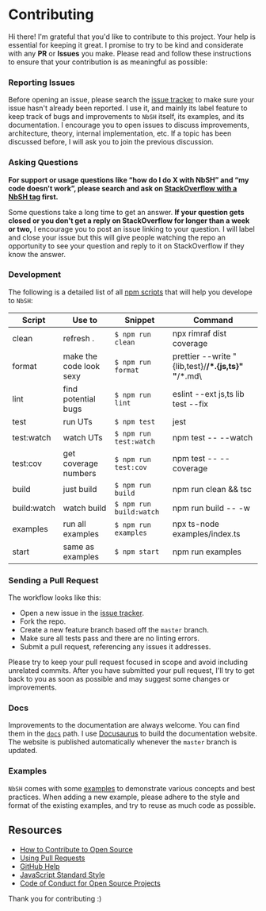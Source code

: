 # Contributing

Hi there! I'm grateful that you'd like to contribute to this project. Your help is essential for keeping it great.
I promise to try to be kind and considerate with any **PR** or **Issues** you make.
Please read and follow these instructions to ensure that your contribution is as meaningful as possible:

### Reporting Issues

Before opening an issue, please search the [issue tracker](https://github.com/rannn505/node-powershell/issues) to make sure your issue hasn't already been reported.
I use it, and mainly its label feature to keep track of bugs and improvements to `NbSH` itself, its examples, and its documentation. I encourage you to open issues to discuss improvements, architecture, theory, internal implementation, etc. If a topic has been discussed before, I will ask you to join the previous discussion.

### Asking Questions

**For support or usage questions like “how do I do X with NbSH” and “my code doesn't work”, please search and ask on [StackOverflow with a NbSH tag](https://stackoverflow.com/questions/tagged/nbsh?sort=votes&pageSize=50) first.**

Some questions take a long time to get an answer. **If your question gets closed or you don't get a reply on StackOverflow for longer than a week or two,** I encourage you to post an issue linking to your question. I will label and close your issue but this will give people watching the repo an opportunity to see your question and reply to it on StackOverflow if they know the answer.

### Development

The following is a detailed list of all [npm scripts](https://docs.npmjs.com/misc/scripts) that will help you develope to `NbSH`:

| Script      | Use to                  | Snippet                 | Command                                                    |
| ----------- | ----------------------- | ----------------------- | ---------------------------------------------------------- |
| clean       | refresh .               | `$ npm run clean`       | npx rimraf dist coverage                                   |
| format      | make the code look sexy | `$ npm run format`      | prettier --write \"{lib,test}/**/\*.{js,ts}\" \"**/\*.md\  |
| lint        | find potential bugs     | `$ npm run lint`        | eslint --ext js,ts lib test --fix                          |
| test        | run UTs                 | `$ npm test`            | jest                                                       |
| test:watch  | watch UTs               | `$ npm run test:watch`  | npm test -- --watch                                        |
| test:cov    | get coverage numbers    | `$ npm run test:cov`    | npm test -- --coverage                                     |
| build       | just build              | `$ npm run build`       | npm run clean && tsc                                       |
| build:watch | watch build             | `$ npm run build:watch` | npm run build -- -w                                        |
| examples    | run all examples        | `$ npm run examples`    | npx ts-node examples/index.ts                              |
| start       | same as examples        | `$ npm start`           | npm run examples                                           |

### Sending a Pull Request

The workflow looks like this:

- Open a new issue in the [issue tracker](https://github.com/rannn505/node-powershell/issues).
- Fork the repo.
- Create a new feature branch based off the `master` branch.
- Make sure all tests pass and there are no linting errors.
- Submit a pull request, referencing any issues it addresses.

Please try to keep your pull request focused in scope and avoid including unrelated commits.
After you have submitted your pull request, I'll try to get back to you as soon as possible and may suggest some changes or improvements.

### Docs

Improvements to the documentation are always welcome. You can find them in the [`docs`](/website/docs) path. I use [Docusaurus](https://v2.docusaurus.io/) to build the documentation website. The website is published automatically whenever the `master` branch is updated.

### Examples

`NbSH` comes with some [examples](/examples) to demonstrate various concepts and best practices.
When adding a new example, please adhere to the style and format of the existing examples, and try to reuse as much code as possible.

## Resources

- [How to Contribute to Open Source](https://opensource.guide/how-to-contribute/)
- [Using Pull Requests](https://help.github.com/articles/about-pull-requests/)
- [GitHub Help](https://help.github.com)
- [JavaScript Standard Style](https://standardjs.com/)
- [Code of Conduct for Open Source Projects](https://www.contributor-covenant.org/)

Thank you for contributing :)
